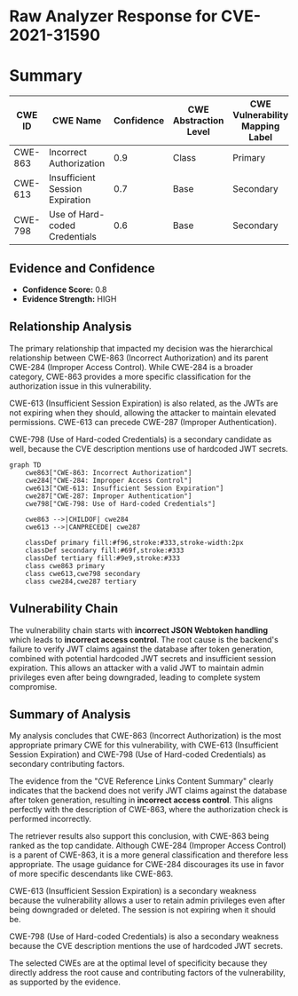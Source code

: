# Raw Analyzer Response for CVE-2021-31590

# Summary
| CWE ID | CWE Name | Confidence | CWE Abstraction Level | CWE Vulnerability Mapping Label | CWE-Vulnerability Mapping Notes |
|---|---|---|---|---|---|
| CWE-863 | Incorrect Authorization | 0.9 | Class | Primary | Allowed-with-Review |
| CWE-613 | Insufficient Session Expiration | 0.7 | Base | Secondary | Allowed |
| CWE-798 | Use of Hard-coded Credentials | 0.6 | Base | Secondary | Allowed |

## Evidence and Confidence

*   **Confidence Score:** 0.8
*   **Evidence Strength:** HIGH

## Relationship Analysis
The primary relationship that impacted my decision was the hierarchical relationship between CWE-863 (Incorrect Authorization) and its parent CWE-284 (Improper Access Control). While CWE-284 is a broader category, CWE-863 provides a more specific classification for the authorization issue in this vulnerability.

CWE-613 (Insufficient Session Expiration) is also related, as the JWTs are not expiring when they should, allowing the attacker to maintain elevated permissions. CWE-613 can precede CWE-287 (Improper Authentication).

CWE-798 (Use of Hard-coded Credentials) is a secondary candidate as well, because the CVE description mentions use of hardcoded JWT secrets.

```mermaid
graph TD
    cwe863["CWE-863: Incorrect Authorization"]
    cwe284["CWE-284: Improper Access Control"]
    cwe613["CWE-613: Insufficient Session Expiration"]
    cwe287["CWE-287: Improper Authentication"]
    cwe798["CWE-798: Use of Hard-coded Credentials"]

    cwe863 -->|CHILDOF| cwe284
    cwe613 -->|CANPRECEDE| cwe287
    
    classDef primary fill:#f96,stroke:#333,stroke-width:2px
    classDef secondary fill:#69f,stroke:#333
    classDef tertiary fill:#9e9,stroke:#333
    class cwe863 primary
    class cwe613,cwe798 secondary
    class cwe284,cwe287 tertiary
```

## Vulnerability Chain
The vulnerability chain starts with **incorrect JSON Webtoken handling** which leads to **incorrect access control**. The root cause is the backend's failure to verify JWT claims against the database after token generation, combined with potential hardcoded JWT secrets and insufficient session expiration. This allows an attacker with a valid JWT to maintain admin privileges even after being downgraded, leading to complete system compromise.

## Summary of Analysis
My analysis concludes that CWE-863 (Incorrect Authorization) is the most appropriate primary CWE for this vulnerability, with CWE-613 (Insufficient Session Expiration) and CWE-798 (Use of Hard-coded Credentials) as secondary contributing factors.

The evidence from the "CVE Reference Links Content Summary" clearly indicates that the backend does not verify JWT claims against the database after token generation, resulting in **incorrect access control**. This aligns perfectly with the description of CWE-863, where the authorization check is performed incorrectly.

The retriever results also support this conclusion, with CWE-863 being ranked as the top candidate. Although CWE-284 (Improper Access Control) is a parent of CWE-863, it is a more general classification and therefore less appropriate. The usage guidance for CWE-284 discourages its use in favor of more specific descendants like CWE-863.

CWE-613 (Insufficient Session Expiration) is a secondary weakness because the vulnerability allows a user to retain admin privileges even after being downgraded or deleted. The session is not expiring when it should be.

CWE-798 (Use of Hard-coded Credentials) is also a secondary weakness because the CVE description mentions the use of hardcoded JWT secrets.

The selected CWEs are at the optimal level of specificity because they directly address the root cause and contributing factors of the vulnerability, as supported by the evidence.